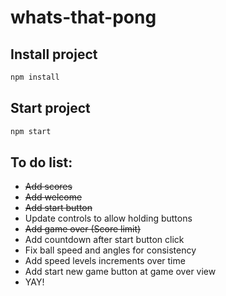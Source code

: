 # whats-that-pong

## Install project

```sh
npm install
```

## Start project

```sh
npm start
```

## To do list:

- ~~Add scores~~
- ~~Add welcome~~
- ~~Add start button~~
- Update controls to allow holding buttons
- ~~Add game over (Score limit)~~
- Add countdown after start button click
- Fix ball speed and angles for consistency
- Add speed levels increments over time
- Add start new game button at game over view
- YAY!